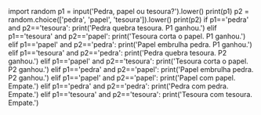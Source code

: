 import random
p1 = input('Pedra, papel ou tesoura?').lower()
print(p1)
p2 = random.choice(['pedra', 'papel', 'tesoura']).lower()
print(p2)
if p1=='pedra' and p2=='tesoura':
    print('Pedra quebra tesoura. P1 ganhou.')
elif p1=='tesoura' and p2=='papel':
    print('Tesoura corta o papel. P1 ganhou.')
elif p1=='papel' and p2=='pedra':
    print('Papel embrulha pedra. P1 ganhou.')
elif p1=='tesoura' and p2=='pedra':
    print('Pedra quebra tesoura. P2 ganhou.')
elif p1=='papel' and p2=='tesoura':
    print('Tesoura corta o papel. P2 ganhou.')
elif p1=='pedra' and p2=='papel':
    print('Papel embrulha pedra. P2 ganhou.')
elif p1=='papel' and p2=='papel':
    print('Papel com papel. Empate.')
elif p1=='pedra' and p2=='pedra':
    print('Pedra com pedra. Empate.')
elif p1=='tesoura' and p2=='tesoura':
    print('Tesoura com tesoura. Empate.')
